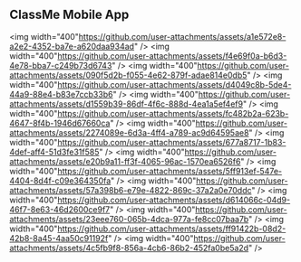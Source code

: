 ## ClassMe Mobile App
<img width="400"https://github.com/user-attachments/assets/a1e572e8-a2e2-4352-ba7e-a620daa934ad" />
<img width="400"https://github.com/user-attachments/assets/f4e69f0a-b6d3-4e78-bba7-c249b73d6743" />
<img width="400"https://github.com/user-attachments/assets/090f5d2b-f055-4e62-879f-adae814e0db5" />
<img width="400"https://github.com/user-attachments/assets/d4049c8b-5de4-44a9-88e4-b83e7ccb33b6" />
<img width="400"https://github.com/user-attachments/assets/d1559b39-86df-4f6c-888d-4ea1a5ef4ef9" />
<img width="400"https://github.com/user-attachments/assets/fc482b2a-623b-4647-8f4b-1946d67660ca" />
<img width="400"https://github.com/user-attachments/assets/2274089e-6d3a-4ff4-a789-ac9d64595ae8" />
<img width="400"https://github.com/user-attachments/assets/677a8717-1b83-4def-aff4-51d3fe31f585" />
<img width="400"https://github.com/user-attachments/assets/e20b9a11-ff3f-4065-96ac-1570ea6526f6" />
<img width="400"https://github.com/user-attachments/assets/5ff913ef-547e-4404-8d4f-c09e364350fa" />
<img width="400"https://github.com/user-attachments/assets/57a398b6-e79e-4822-869c-37a2a0e70ddc" />
<img width="400"https://github.com/user-attachments/assets/d614066c-04d9-46f7-8e63-46d2600ce9f7" />
<img width="400"https://github.com/user-attachments/assets/23eee760-065b-4dca-977a-fe8cc07baa7b" />
<img width="400"https://github.com/user-attachments/assets/ff91422b-08d2-42b8-8a45-4aa50c91192f" />
<img width="400"https://github.com/user-attachments/assets/4c5fb9f8-856a-4cb6-86b2-452fa0be5a2d" />
